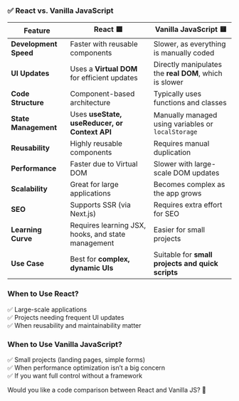 ### ✅ React vs. Vanilla JavaScript

| Feature               | **React** 🟦                                       | **Vanilla JavaScript** 🟨                              |
| --------------------- | -------------------------------------------------- | ------------------------------------------------------ |
| **Development Speed** | Faster with reusable components                    | Slower, as everything is manually coded                |
| **UI Updates**        | Uses a **Virtual DOM** for efficient updates       | Directly manipulates the **real DOM**, which is slower |
| **Code Structure**    | Component-based architecture                       | Typically uses functions and classes                   |
| **State Management**  | Uses **useState, useReducer, or Context API**      | Manually managed using variables or `localStorage`     |
| **Reusability**       | Highly reusable components                         | Requires manual duplication                            |
| **Performance**       | Faster due to Virtual DOM                          | Slower with large-scale DOM updates                    |
| **Scalability**       | Great for large applications                       | Becomes complex as the app grows                       |
| **SEO**               | Supports SSR (via Next.js)                         | Requires extra effort for SEO                          |
| **Learning Curve**    | Requires learning JSX, hooks, and state management | Easier for small projects                              |
| **Use Case**          | Best for **complex, dynamic UIs**                  | Suitable for **small projects and quick scripts**      |

### **When to Use React?**

✅ Large-scale applications  
✅ Projects needing frequent UI updates  
✅ When reusability and maintainability matter

### **When to Use Vanilla JavaScript?**

✅ Small projects (landing pages, simple forms)  
✅ When performance optimization isn’t a big concern  
✅ If you want full control without a framework

Would you like a code comparison between React and Vanilla JS? 🚀
